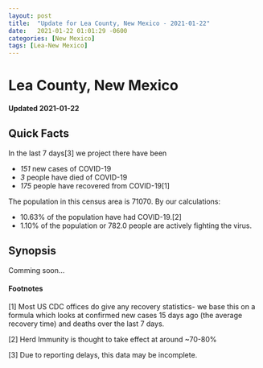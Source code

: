 ```yaml
---
layout: post
title:  "Update for Lea County, New Mexico - 2021-01-22"
date:   2021-01-22 01:01:29 -0600
categories: [New Mexico]
tags: [Lea-New Mexico]
---
```


# Lea County, New Mexico
#### Updated 2021-01-22

## Quick Facts

In the last 7 days[3] we project there have been
- *151* new cases of COVID-19
- *3* people have died of COVID-19
- *175* people have recovered from COVID-19[1]

The population in this census area is 71070. By our calculations:
- 10.63% of the population have had COVID-19.[2]
- 1.10% of the population or 782.0 people are actively fighting the virus.

## Synopsis

Comming soon...


#### Footnotes

[1] Most US CDC offices do give any recovery statistics- we base this on a formula which looks at confirmed new cases
15 days ago (the average recovery time) and deaths over the last 7 days.

[2] Herd Immunity is thought to take effect at around ~70-80%

[3] Due to reporting delays, this data may be incomplete.
 
    